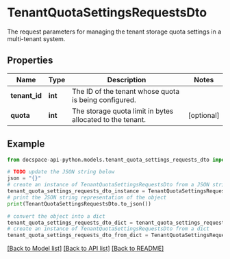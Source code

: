 # TenantQuotaSettingsRequestsDto
The request parameters for managing the tenant storage quota settings in a multi-tenant system.

## Properties

Name | Type | Description | Notes
------------ | ------------- | ------------- | -------------
**tenant_id** | **int** | The ID of the tenant whose quota is being configured. | 
**quota** | **int** | The storage quota limit in bytes allocated to the tenant. | [optional] 

## Example

```python
from docspace-api-python.models.tenant_quota_settings_requests_dto import TenantQuotaSettingsRequestsDto

# TODO update the JSON string below
json = "{}"
# create an instance of TenantQuotaSettingsRequestsDto from a JSON string
tenant_quota_settings_requests_dto_instance = TenantQuotaSettingsRequestsDto.from_json(json)
# print the JSON string representation of the object
print(TenantQuotaSettingsRequestsDto.to_json())

# convert the object into a dict
tenant_quota_settings_requests_dto_dict = tenant_quota_settings_requests_dto_instance.to_dict()
# create an instance of TenantQuotaSettingsRequestsDto from a dict
tenant_quota_settings_requests_dto_from_dict = TenantQuotaSettingsRequestsDto.from_dict(tenant_quota_settings_requests_dto_dict)
```
[[Back to Model list]](../README.md#documentation-for-models) [[Back to API list]](../README.md#documentation-for-api-endpoints) [[Back to README]](../README.md)


